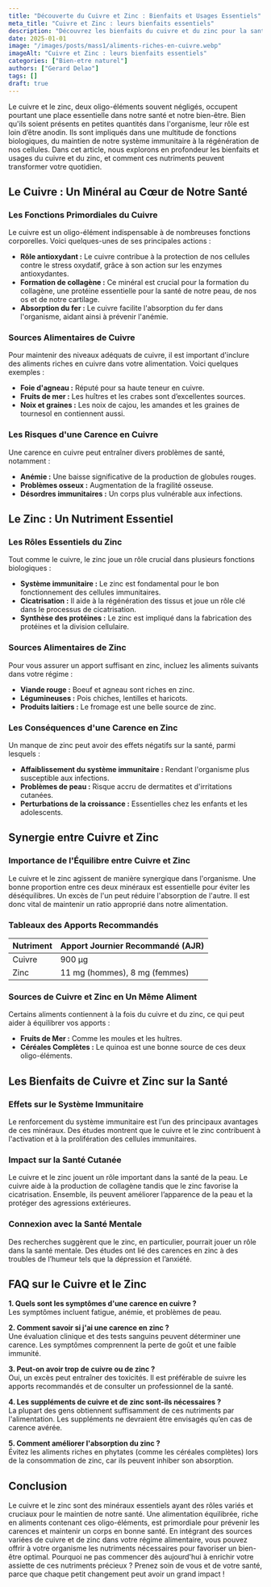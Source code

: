 ```yaml
---
title: "Découverte du Cuivre et Zinc : Bienfaits et Usages Essentiels"
meta_title: "Cuivre et Zinc : leurs bienfaits essentiels"
description: "Découvrez les bienfaits du cuivre et du zinc pour la santé et leur utilisation dans votre quotidien."
date: 2025-01-01
image: "/images/posts/mass1/aliments-riches-en-cuivre.webp"
imageAlt: "Cuivre et Zinc : leurs bienfaits essentiels"
categories: ["Bien-etre naturel"]
authors: ["Gerard Delao"]
tags: []
draft: true
---
```


Le cuivre et le zinc, deux oligo-éléments souvent négligés, occupent pourtant une place essentielle dans notre santé et notre bien-être. Bien qu'ils soient présents en petites quantités dans l'organisme, leur rôle est loin d’être anodin. Ils sont impliqués dans une multitude de fonctions biologiques, du maintien de notre système immunitaire à la régénération de nos cellules. Dans cet article, nous explorons en profondeur les bienfaits et usages du cuivre et du zinc, et comment ces nutriments peuvent transformer votre quotidien.

## Le Cuivre : Un Minéral au Cœur de Notre Santé

### Les Fonctions Primordiales du Cuivre

Le cuivre est un oligo-élément indispensable à de nombreuses fonctions corporelles. Voici quelques-unes de ses principales actions :

- **Rôle antioxydant :** Le cuivre contribue à la protection de nos cellules contre le stress oxydatif, grâce à son action sur les enzymes antioxydantes.
- **Formation de collagène :** Ce minéral est crucial pour la formation du collagène, une protéine essentielle pour la santé de notre peau, de nos os et de notre cartilage.
- **Absorption du fer :** Le cuivre facilite l'absorption du fer dans l'organisme, aidant ainsi à prévenir l'anémie.

### Sources Alimentaires de Cuivre

Pour maintenir des niveaux adéquats de cuivre, il est important d'inclure des aliments riches en cuivre dans votre alimentation. Voici quelques exemples :

- **Foie d'agneau :** Réputé pour sa haute teneur en cuivre.
- **Fruits de mer :** Les huîtres et les crabes sont d’excellentes sources.
- **Noix et graines :** Les noix de cajou, les amandes et les graines de tournesol en contiennent aussi.

### Les Risques d'une Carence en Cuivre

Une carence en cuivre peut entraîner divers problèmes de santé, notamment :

- **Anémie :** Une baisse significative de la production de globules rouges.
- **Problèmes osseux :** Augmentation de la fragilité osseuse.
- **Désordres immunitaires :** Un corps plus vulnérable aux infections.

## Le Zinc : Un Nutriment Essentiel

### Les Rôles Essentiels du Zinc

Tout comme le cuivre, le zinc joue un rôle crucial dans plusieurs fonctions biologiques :

- **Système immunitaire :** Le zinc est fondamental pour le bon fonctionnement des cellules immunitaires.
- **Cicatrisation :** Il aide à la régénération des tissus et joue un rôle clé dans le processus de cicatrisation.
- **Synthèse des protéines :** Le zinc est impliqué dans la fabrication des protéines et la division cellulaire.

### Sources Alimentaires de Zinc

Pour vous assurer un apport suffisant en zinc, incluez les aliments suivants dans votre régime :

- **Viande rouge :** Boeuf et agneau sont riches en zinc.
- **Légumineuses :** Pois chiches, lentilles et haricots.
- **Produits laitiers :** Le fromage est une belle source de zinc.

### Les Conséquences d'une Carence en Zinc

Un manque de zinc peut avoir des effets négatifs sur la santé, parmi lesquels :

- **Affaiblissement du système immunitaire :** Rendant l'organisme plus susceptible aux infections.
- **Problèmes de peau :** Risque accru de dermatites et d'irritations cutanées.
- **Perturbations de la croissance :** Essentielles chez les enfants et les adolescents.

## Synergie entre Cuivre et Zinc

### Importance de l'Équilibre entre Cuivre et Zinc

Le cuivre et le zinc agissent de manière synergique dans l'organisme. Une bonne proportion entre ces deux minéraux est essentielle pour éviter les déséquilibres. Un excès de l'un peut réduire l'absorption de l'autre. Il est donc vital de maintenir un ratio approprié dans notre alimentation.

### Tableaux des Apports Recommandés

| Nutriment | Apport Journier Recommandé (AJR) |
|-----------|----------------------------------|
| Cuivre    | 900 µg                           |
| Zinc      | 11 mg (hommes), 8 mg (femmes)   |

### Sources de Cuivre et Zinc en Un Même Aliment

Certains aliments contiennent à la fois du cuivre et du zinc, ce qui peut aider à équilibrer vos apports :

- **Fruits de Mer :** Comme les moules et les huîtres.
- **Céréales Complètes :** Le quinoa est une bonne source de ces deux oligo-éléments.

## Les Bienfaits de Cuivre et Zinc sur la Santé

### Effets sur le Système Immunitaire

Le renforcement du système immunitaire est l’un des principaux avantages de ces minéraux. Des études montrent que le cuivre et le zinc contribuent à l'activation et à la prolifération des cellules immunitaires.

### Impact sur la Santé Cutanée

Le cuivre et le zinc jouent un rôle important dans la santé de la peau. Le cuivre aide à la production de collagène tandis que le zinc favorise la cicatrisation. Ensemble, ils peuvent améliorer l’apparence de la peau et la protéger des agressions extérieures.

### Connexion avec la Santé Mentale

Des recherches suggèrent que le zinc, en particulier, pourrait jouer un rôle dans la santé mentale. Des études ont lié des carences en zinc à des troubles de l’humeur tels que la dépression et l’anxiété.

## FAQ sur le Cuivre et le Zinc

**1. Quels sont les symptômes d'une carence en cuivre ?**  
Les symptômes incluent fatigue, anémie, et problèmes de peau.

**2. Comment savoir si j'ai une carence en zinc ?**  
Une évaluation clinique et des tests sanguins peuvent déterminer une carence. Les symptômes comprennent la perte de goût et une faible immunité.

**3. Peut-on avoir trop de cuivre ou de zinc ?**  
Oui, un excès peut entraîner des toxicités. Il est préférable de suivre les apports recommandés et de consulter un professionnel de la santé.

**4. Les suppléments de cuivre et de zinc sont-ils nécessaires ?**  
La plupart des gens obtiennent suffisamment de ces nutriments par l'alimentation. Les suppléments ne devraient être envisagés qu’en cas de carence avérée.

**5. Comment améliorer l'absorption du zinc ?**  
Évitez les aliments riches en phytates (comme les céréales complètes) lors de la consommation de zinc, car ils peuvent inhiber son absorption.

## Conclusion

Le cuivre et le zinc sont des minéraux essentiels ayant des rôles variés et cruciaux pour le maintien de notre santé. Une alimentation équilibrée, riche en aliments contenant ces oligo-éléments, est primordiale pour prévenir les carences et maintenir un corps en bonne santé. En intégrant des sources variées de cuivre et de zinc dans votre régime alimentaire, vous pouvez offrir à votre organisme les nutriments nécessaires pour favoriser un bien-être optimal. Pourquoi ne pas commencer dès aujourd'hui à enrichir votre assiette de ces nutriments précieux ? Prenez soin de vous et de votre santé, parce que chaque petit changement peut avoir un grand impact !

